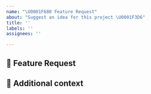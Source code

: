 ```yaml
---
name: "\U0001F680 Feature Request"
about: "Suggest an idea for this project \U0001F3D6"
title: ''
labels: ''
assignees: ''

---
```


## 🚀 Feature Request

<!-- A clear and concise description of the feature proposal. -->

## 📎 Additional context

<!-- Add any other context or screenshots about the feature request here. -->
